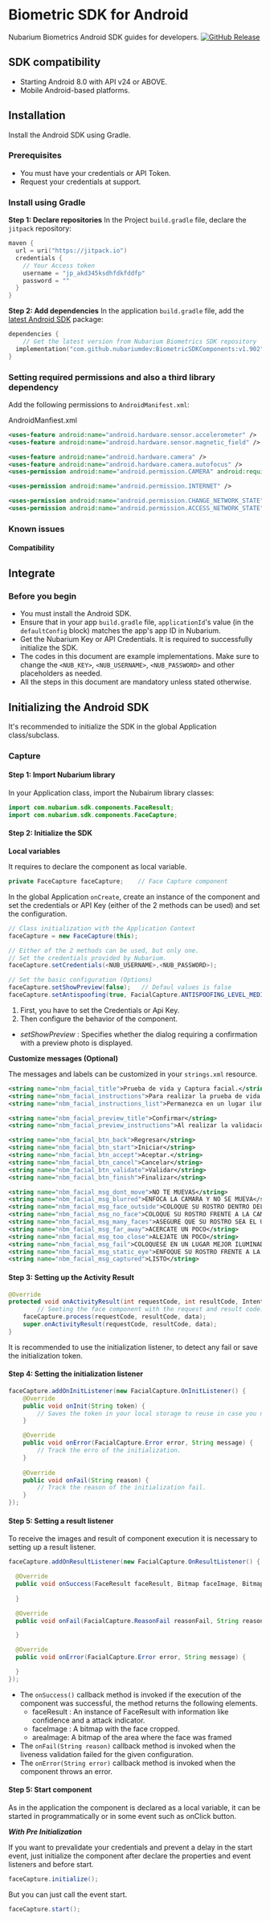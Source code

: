 # Biometric SDK for Android
Nubarium Biometrics Android SDK guides for developers.
[![GitHub Release](https://badgen.net/badge/release/v1.902/cyan)]()  


## SDK compatibility

- Starting Android 8.0 with API v24 or ABOVE.
- Mobile Android-based platforms.

## Installation

Install the Android SDK using Gradle.

### Prerequisites

- You must have your credentials or API Token. 
- Request your credentials at support.

### Install using Gradle

**Step 1: Declare repositories**
In the Project `build.gradle` file, declare the `jitpack` repository:

```kotlin
maven {
  url = uri("https://jitpack.io")
  credentials {
    // Your Access token
    username = "jp_akd345ksdhfdkfddfp"
    password = ""
  }
}
```


**Step 2: Add dependencies**
In the application `build.gradle` file, add the <u>latest Android SDK</u> package:

```kotlin
dependencies {
    // Get the latest version from Nubarium Biometrics SDK repository
  implementation("com.github.nubariumdev:BiometricSDKComponents:v1.902")
}
```

### Setting required permissions and also a third library dependency

Add the following permissions to `AndroidManifest.xml`:

AndroidManfiest.xml

```xml
<uses-feature android:name="android.hardware.sensor.accelerometer" />
<uses-feature android:name="android.hardware.sensor.magnetic_field" />

<uses-feature android:name="android.hardware.camera" />
<uses-feature android:name="android.hardware.camera.autofocus" />
<uses-permission android:name="android.permission.CAMERA" android:required="true" />

<uses-permission android:name="android.permission.INTERNET" />

<uses-permission android:name="android.permission.CHANGE_NETWORK_STATE" />
<uses-permission android:name="android.permission.ACCESS_NETWORK_STATE" />

```

### Known issues

#### Compatibility



## Integrate

### Before you begin

- You must install the Android SDK.
- Ensure that in your app `build.gradle` file, `applicationId`'s value (in the `defaultConfig` block) matches the app's app ID in Nubarium.
- Get the Nubarium Key or API Credentials. It is required to successfully initialize the SDK.
- The codes in this document are example implementations. Make sure to change the `<NUB_KEY>`, `<NUB_USERNAME>`,  `<NUB_PASSWORD>` and other placeholders as needed.
- All the steps in this document are mandatory unless stated otherwise.

## Initializing the Android SDK

It's recommended to initialize the SDK in the global Application class/subclass. 

###  Capture

#### **Step 1: Import Nubarium library**

In your Application class, import the Nubairum library classes:

```java
import com.nubarium.sdk.components.FaceResult;
import com.nubarium.sdk.components.FaceCapture;
```

#### **Step 2: Initialize the SDK**

**Local variables**

It requires to declare the component as local variable.

```java
private FaceCapture faceCapture;    // Face Capture component
```

In the global Application `onCreate`, create an instance of the component and set the credentials or API Key (either of the 2 methods can be used) and set the configuration.

```java
// Class initialization with the Application Context
faceCapture = new FaceCapture(this);

// Either of the 2 methods can be used, but only one.
// Set the credentials provided by Nubarium.
faceCapture.setCredentials(<NUB_USERNAME>,<NUB_PASSWORD>);

// Set the basic configuration (Options)
faceCapture.setShowPreview(false);   // Defaul values is false
faceCapture.setAntispoofing(true, FacialCapture.ANTISPOOFING_LEVEL_MEDIUM);
```

1. First, you have to set the Credentials or Api Key.
3. Then configure the behavior of the component.

* *setShowPreview* : Specifies whether the dialog requiring a confirmation with a preview photo is displayed.
  


**Customize messages (Optional)**

The messages and labels can be customized in your  `strings.xml` resource.

```xml
<string name="nbm_facial_title">Prueba de vida y Captura facial.</string>
<string name="nbm_facial_instructions">Para realizar la prueba de vida y la captura facial es necesario que enfoque la camara directamente en su rostro y evite moverse de manera brusca para un mejor enfoque.</string>
<string name="nbm_facial_instructions_list">Permanezca en un lugar iluminado.|Sostenga la camara en un ángulo de 90 grados.</string>

<string name="nbm_facial_preview_title">Confirmar</string>
<string name="nbm_facial_preview_instructions">Al realizar la validación tomamos una fotografía que usaremos en nuestro proceso de validación, si deseas, puedes reintentarlo oprimiendo en Reintentar, de lo contrarío sólo oprime el boton para Continuar.</string>

<string name="nbm_facial_btn_back">Regresar</string>
<string name="nbm_facial_btn_start">Iniciar</string>
<string name="nbm_facial_btn_accept">Aceptar.</string>
<string name="nbm_facial_btn_cancel">Cancelar</string>
<string name="nbm_facial_btn_validate">Validar</string>
<string name="nbm_facial_btn_finish">Finalizar</string>

<string name="nbm_facial_msg_dont_move">NO TE MUEVAS</string>
<string name="nbm_facial_msg_blurred">ENFOCA LA CAMARA Y NO SE MUEVA</string>
<string name="nbm_facial_msg_face_outside">COLOQUE SU ROSTRO DENTRO DEL OVALO</string>
<string name="nbm_facial_msg_no_face">COLOQUE SU ROSTRO FRENTE A LA CAMARA</string>
<string name="nbm_facial_msg_many_faces">ASEGURE QUE SU ROSTRO SEA EL UNICO</string>
<string name="nbm_facial_msg_far_away">ACERCATE UN POCO</string>
<string name="nbm_facial_msg_too_close">ALEJATE UN POCO</string>
<string name="nbm_facial_msg_fail">COLOQUESE EN UN LUGAR MEJOR ILUMINADO</string>
<string name="nbm_facial_msg_static_eye">ENFOQUE SU ROSTRO FRENTE A LA CAMARA</string>
<string name="nbm_facial_msg_captured">LISTO</string>
```

#### Step 3: **Setting up the Activity Result**

```java
@Override
protected void onActivityResult(int requestCode, int resultCode, Intent data) {
        // Seeting the face component with the request and result code.
    faceCapture.process(requestCode, resultCode, data);
    super.onActivityResult(requestCode, resultCode, data);
}
```

It is recommended to use the initialization listener, to detect any fail or save the initialization token.

#### Step 4: Setting the initialization listener

```java
faceCapture.addOnInitListener(new FacialCapture.OnInitListener() {
    @Override
    public void onInit(String token) {
        // Saves the token in your local storage to reuse in case you need.
    }

    @Override
    public void onError(FacialCapture.Error error, String message) {
        // Track the erro of the initialization.
    }       
       
    @Override
    public void onFail(String reason) {
        // Track the reason of the initialization fail.
    }
});
```

#### Step 5: Setting a result listener

To receive the images and result of component execution it is necessary to setting up a result listener.

```java
faceCapture.addOnResultListener(new FacialCapture.OnResultListener() {

  @Override
  public void onSuccess(FaceResult faceResult, Bitmap faceImage, Bitmap areaImage) {
    
  }

  @Override
  public void onFail(FacialCapture.ReasonFail reasonFail, String reason) {

  }

  @Override
  public void onError(FacialCapture.Error error, String message) {

  }
});
```

- The `onSuccess()` callback method is invoked if the execution of the component was successful, the method returns the following elements.
  - faceResult : An instance of FaceResult with information like confidence and a attack indicator.
  - faceImage : A bitmap with the face cropped.
  - areaImage: A bitmap of the area where the face was framed
- The `onFail(String reason)` callback method is invoked when the liveness validation failed for the given configuration.
- The `onError(String error)` callback method is invoked when the component throws an error.

#### Step 5: Start component

As in the application the component is declared as a local variable, it can be started in programmatically or in some event such as onClick button.

***With Pre Initialization***

If you want to prevalidate your credentials and prevent a delay in the start event, just initialize the component after declare the properties and event listeners and before start.

```java
faceCapture.initialize();
```

But you can just call the event start.

```java
faceCapture.start();
```
